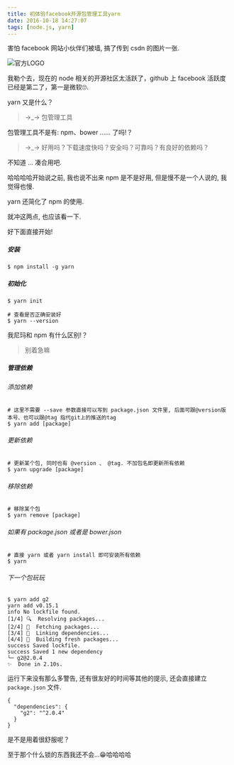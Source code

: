```yaml
---
title: 初体验facebook开源包管理工具yarn
date: 2016-10-18 14:27:07
tags: [node.js, yarn]
---
```


害怕 facebook 网站小伙伴们被墙, 搞了传到 csdn 的图片一张.

![官方LOGO](http://img.blog.csdn.net/20161012124212953)

我勒个去，现在的 node 相关的开源社区太活跃了，github 上 facebook 活跃度已经是第二了，第一是微软🙄.

yarn 又是什么？

> →_→ 包管理工具

包管理工具不是有: npm、bower ...... 了吗!？

> →_→ 好用吗？下载速度快吗？安全吗？可靠吗？有良好的依赖吗？

不知道 ... 凑合用吧.

<!--more-->

哈哈哈哈开始说之前, 我也说不出来 npm 是不是好用, 但是慢不是一个人说的, 我觉得也慢.

yarn 还简化了 npm 的使用.

就冲这两点, 也应该看一下.

好下面直接开始!

##### 安装
```
$ npm install -g yarn
```

##### 初始化
```
$ yarn init

# 查看是否正确安装好
$ yarn --version
```

我尼玛和 npm 有什么区别!？

> 别着急嘛

##### 管理依赖

###### 添加依赖
```
# 这里不需要 --save 参数直接可以写到 package.json 文件里, 后面可跟@version版本号、也可以跟@tag 指代git上的推送的tag
$ yarn add [package]
```

###### 更新依赖
```
# 更新某个包, 同时也有 @version 、 @tag. 不加包名即更新所有依赖
$ yarn upgrade [package]

```

###### 移除依赖
```
# 移除某个包 
$ yarn remove [package]
```

###### 如果有 package.json 或者是 bower.json
```
# 直接 yarn 或者 yarn install 即可安装所有依赖
$ yarn
```

###### 下一个包玩玩
```
$ yarn add g2
yarn add v0.15.1
info No lockfile found.
[1/4] 🔍  Resolving packages...
[2/4] 🚚  Fetching packages...
[3/4] 🔗  Linking dependencies...
[4/4] 📃  Building fresh packages...
success Saved lockfile.
success Saved 1 new dependency
└─ g2@2.0.4
✨  Done in 2.10s.
```
运行下来没有那么多警告, 还有很友好的时间等其他的提示, 还会直接建立 `package.json` 文件.

```
{
  "dependencies": {
    "g2": "^2.0.4"
  }
}
```

是不是用着很舒服呢？

至于那个什么锁的东西我还不会...😁哈哈哈哈



